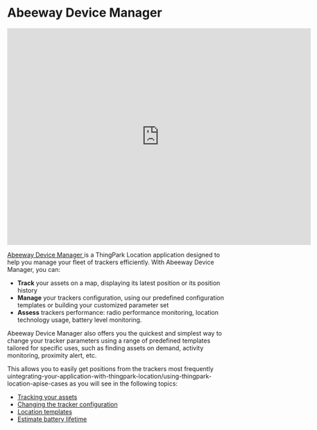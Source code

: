 # Abeeway Device Manager


<iframe width="700" height="500" src="https://www.youtube.com/embed/5t5JjUfOQXQ?list=PLrtUhsI_mcGR_RQHVd0vohNFut4GpcId9" title="YouTube video player" frameborder="0" allow="accelerometer; autoplay; clipboard-write; encrypted-media; gyroscope; picture-in-picture" allowfullscreen=""></iframe>



<p>
<a href="https://actilitysa.sharepoint.com/:f:/t/aby/EhbJycLDkulLhGAhJpcOztcBa_glwi7WYyyPMz58f-PEUQ?e=YN9ptc">Abeeway Device Manager </a> is a ThingPark Location application designed to help you manage your fleet of trackers efficiently. With Abeeway Device Manager, you can:
</p>


* **Track** your assets on a map, displaying its latest position or its position history
* **Manage** your trackers configuration, using our predefined configuration templates or building your customized parameter set
* **Assess** trackers performance: radio performance monitoring, location technology usage, battery level monitoring.

Abeeway Device Manager also offers you the quickest and simplest way to change your tracker parameters using a range of predefined templates tailored for specific uses, such as finding assets on demand, activity monitoring, proximity alert, etc.<br/>

This allows you to easily get positions from the trackers most frequently uintegrating-your-application-with-thingpark-location/using-thingpark-location-apise-cases as you will see in the following topics:
* [Tracking your assets](tracking-your-assets.md)
* [Changing the tracker configuration](change-tracker-configuration.md)
* [Location templates](location-templates.md)
* [Estimate battery lifetime](abeeway-power-consumption-tool.md)
